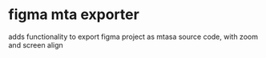# figma mta exporter
adds functionality to export figma project as mtasa source code, with zoom and screen align